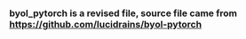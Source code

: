 
### byol_pytorch is a revised file, source file came from https://github.com/lucidrains/byol-pytorch